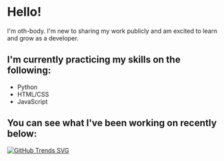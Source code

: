 # Hello!
I'm oth-body. I'm new to sharing my work publicly and am excited to learn and grow as a developer. 

## I'm currently practicing my skills on the following:

- Python
- HTML/CSS
- JavaScript

## You can see what I've been working on recently below:

[![GitHub Trends SVG](https://api.githubtrends.io/user/svg/oth-body/langs?time_range=one_year&theme=classic)](https://githubtrends.io)
 
